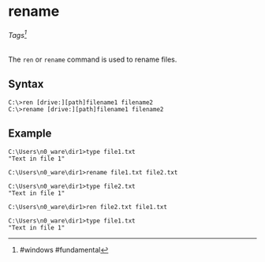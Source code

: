 # rename
###### Tags[^1]

The `ren` or `rename` command is used to rename files. 

## Syntax
```
C:\>ren [drive:][path]filename1 filename2
C:\>rename [drive:][path]filename1 filename2
```

## Example
```
C:\Users\n0_ware\dir1>type file1.txt
"Text in file 1"

C:\Users\n0_ware\dir1>rename file1.txt file2.txt

C:\Users\n0_ware\dir1>type file2.txt
"Text in file 1"

C:\Users\n0_ware\dir1>ren file2.txt file1.txt

C:\Users\n0_ware\dir1>type file1.txt
"Text in file 1"
```
 [^1]: #windows #fundamental 
